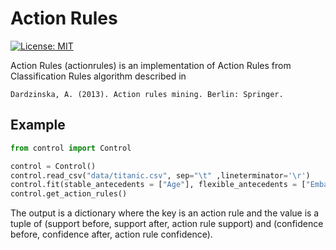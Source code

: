 # Action Rules
 [![License: MIT](https://img.shields.io/badge/License-MIT-yellow.svg)](https://opensource.org/licenses/MIT)

Action Rules (actionrules) is an implementation of Action Rules from Classification Rules algorithm described in

```Dardzinska, A. (2013). Action rules mining. Berlin: Springer.```


## Example

```python
from control import Control

control = Control()
control.read_csv("data/titanic.csv", sep="\t" ,lineterminator='\r')
control.fit(stable_antecedents = ["Age"], flexible_antecedents = ["Embarked", "Fare", "Pclass"], consequent = "Survived", conf=55, supp=3, desired_classes = ["1.0"], is_nan=False)
control.get_action_rules()
```

The output is a dictionary where the key is an action rule and the value is a tuple of (support before, support after, action rule support) and (confidence before, confidence after, action rule confidence).

